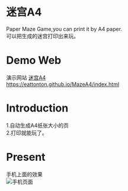 # 迷宫A4
Paper Maze Game,you can print it by A4 paper.    
可以把生成的迷宫打印出来玩。  

# Demo Web
演示网站 [迷宫A4]("https://eattonton.github.io/MazeA4/index.html")   
https://eattonton.github.io/MazeA4/index.html

# Introduction
1.自动生成A4纸张大小的页  
2.打印就能玩了。  

# Present
手机上面的效果  
![手机页面](https://eattonton.github.io/MazeA4/1.png)